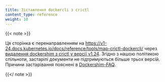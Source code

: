 ```yaml
---
title: Зіставлення dockercli з crictl
content_type: reference
weight: 10
---
```


{{< note >}}

Ця сторінка є перенаправленням на 
https://v1-24.docs.kubernetes.io/docs/reference/tools/map-crictl-dockercli/ через [видалення dockershim з crictl у версії v1.24](https://github.com/kubernetes-sigs/cri-tools/issues/870). Згідно з нашою політикою спільноти, застарілі документи не підтримуються більше трьох версій. Причини застарівання пояснені в [Dockershim-FAQ](/blog/2020/12/02/dockershim-faq/).

{{</ note >}}